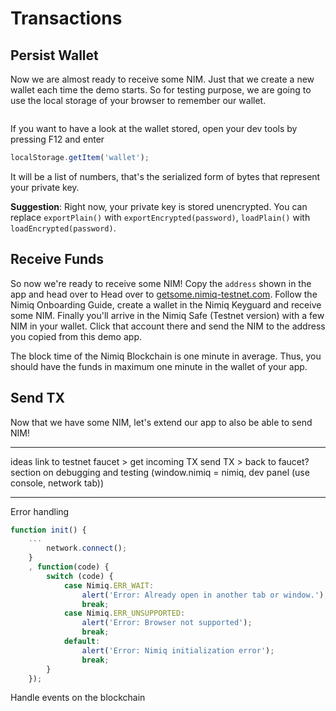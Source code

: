# Transactions

## Persist Wallet

Now we are almost ready to receive some NIM.
Just that we create a new wallet each time the demo starts.
So for testing purpose, we are going to use the local storage of your browser to remember our wallet.

```js

```

If you want to have a look at the wallet stored, open your dev tools by pressing F12 and enter

```js
localStorage.getItem('wallet');
```

It will be a list of numbers, that's the serialized form of bytes that represent your private key.

**Suggestion**: Right now, your private key is stored unencrypted.
You can replace `exportPlain()` with `exportEncrypted(password)`, `loadPlain()` with `loadEncrypted(password)`.

## Receive Funds

So now we're ready to receive some NIM!
Copy the `address` shown in the app and head over to
Head over to [getsome.nimiq-testnet.com](https://getsome.nimiq-testnet.com).
Follow the Nimiq Onboarding Guide, create a wallet in the Nimiq Keyguard and receive some NIM.
Finally you'll arrive in the Nimiq Safe (Testnet version) with a few NIM in your wallet.
Click that account there and send the NIM to the address you copied from this demo app.

The block time of the Nimiq Blockchain is one minute in average.
Thus, you should have the funds in maximum one minute in the wallet of your app.

## Send TX

Now that we have some NIM, let's extend our app to also be able to send NIM!

---

ideas
link to testnet faucet > get incoming TX
send TX > back to faucet?
section on debugging and testing (window.nimiq = nimiq, dev panel (use console, network tab))

---

Error handling

```js
function init() {
    ...
        network.connect();
    }
    , function(code) {
        switch (code) {
            case Nimiq.ERR_WAIT:
                alert('Error: Already open in another tab or window.');
                break;
            case Nimiq.ERR_UNSUPPORTED:
                alert('Error: Browser not supported');
                break;
            default:
                alert('Error: Nimiq initialization error');
                break;
        }
    });
```

Handle events on the blockchain
